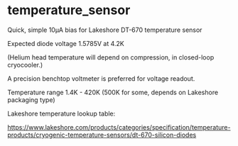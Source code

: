 # temperature_sensor

Quick, simple 10µA bias for Lakeshore DT-670 temperature sensor

Expected diode voltage 1.5785V at 4.2K

(Helium head temperature will depend on compression, in closed-loop cryocooler.)

A precision benchtop voltmeter is preferred for voltage readout.

Temperature range 1.4K - 420K (500K for some, depends on Lakeshore packaging type)

Lakeshore temperature lookup table:

https://www.lakeshore.com/products/categories/specification/temperature-products/cryogenic-temperature-sensors/dt-670-silicon-diodes

